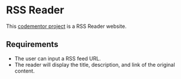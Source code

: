 # RSS Reader

This <a href="https://www.codementor.io/projects/rss-feed-reader-website-atx32j280x" target="_blank">codementor project</a> is a RSS Reader website.

## Requirements

- The user can input a RSS feed URL.
- The reader will display the title, description, and link of the original content.
